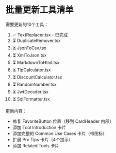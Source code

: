 # 批量更新工具清单

需要更新的10个工具：

1. ✅ TextReplacer.tsx - 已完成
2. ⏳ DuplicateRemover.tsx
3. ⏳ JsonToCsv.tsx
4. ⏳ XmlToJson.tsx
5. ⏳ MarkdownToHtml.tsx
6. ⏳ TipCalculator.tsx
7. ⏳ DiscountCalculator.tsx
8. ⏳ RandomNumber.tsx
9. ⏳ JwtDecoder.tsx
10. ⏳ SqlFormatter.tsx

更新内容：
- 修复 FavoriteButton 位置（移到 CardHeader 内部）
- 添加 Tool Introduction 卡片
- 添加完整的 Common Use Cases 卡片（带图标）
- 扩展 Pro Tips 卡片（4个提示）
- 添加 Related Tools 卡片
